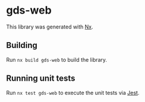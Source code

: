 # gds-web

This library was generated with [Nx](https://nx.dev).

## Building

Run `nx build gds-web` to build the library.

## Running unit tests

Run `nx test gds-web` to execute the unit tests via [Jest](https://jestjs.io).
